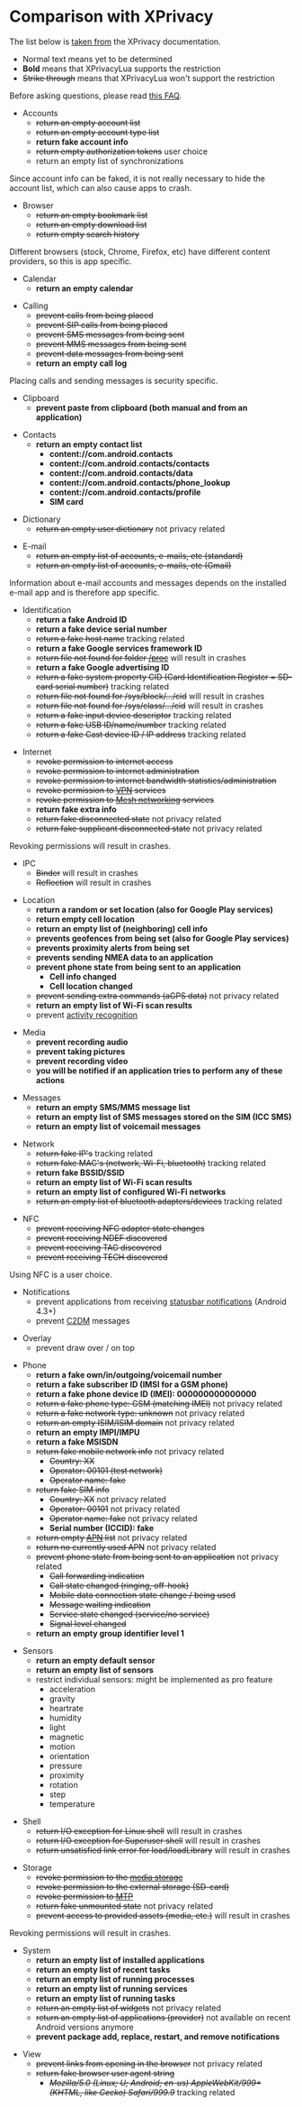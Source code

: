 Comparison with XPrivacy
========================

The list below is [taken from](https://github.com/M66B/XPrivacy#restrictions) the XPrivacy documentation.

* Normal text means yet to be determined
* **Bold** means that XPrivacyLua supports the restriction
* ~~Strike through~~ means that XPrivacyLua won't support the restriction

Before asking questions, please read [this FAQ](https://github.com/M66B/XPrivacyLua/blob/master/FAQ.md#FAQ4).

<a name="accounts"></a>
* Accounts
	* ~~return an empty account list~~
	* ~~return an empty account type list~~
	* **return fake account info**
	* ~~return empty authorization tokens~~ user choice
	* return an empty list of synchronizations

Since account info can be faked, it is not really necessary to hide the account list, which can also cause apps to crash.

<a name="browser"></a>
* Browser
	* ~~return an empty bookmark list~~
	* ~~return an empty download list~~
	* ~~return empty search history~~

Different browsers (stock, Chrome, Firefox, etc) have different content providers, so this is app specific.

<a name="calendar"></a>
* Calendar
	* **return an empty calendar**

<a name="calling"></a>
* Calling
	* ~~prevent calls from being placed~~
	* ~~prevent SIP calls from being placed~~
	* ~~prevent SMS messages from being sent~~
	* ~~prevent MMS messages from being sent~~
	* ~~prevent data messages from being sent~~
	* **return an empty call log**

Placing calls and sending messages is security specific.

<a name="clipboard"></a>
* Clipboard
	* **prevent paste from clipboard (both manual and from an application)**

<a name="contacts"></a>
* Contacts
	* **return an empty contact list**
		* **content://com.android.contacts**
		* **content://com.android.contacts/contacts**
		* **content://com.android.contacts/data**
		* **content://com.android.contacts/phone_lookup**
		* **content://com.android.contacts/profile**
		* **SIM card**

<a name="dictionary"></a>
* Dictionary
	* ~~return an empty user dictionary~~ not privacy related

<a name="email"></a>
* E-mail
	* ~~return an empty list of accounts, e-mails, etc (standard)~~
	* ~~return an empty list of accounts, e-mails, etc (Gmail)~~

Information about e-mail accounts and messages depends on the installed e-mail app and is therefore app specific.

<a name="identification"></a>
* Identification
	* **return a fake Android ID**
	* **return a fake device serial number**
	* ~~return a fake host name~~ tracking related
	* **return a fake Google services framework ID**
	* ~~return file not found for folder [/proc](http://linux.die.net/man/5/proc)~~ will result in crashes
	* **return a fake Google advertising ID**
	* ~~return a fake system property CID (Card Identification Register = SD-card serial number)~~ tracking related
	* ~~return file not found for /sys/block/.../cid~~ will result in crashes
	* ~~return file not found for /sys/class/.../cid~~ will result in crashes
	* ~~return a fake input device descriptor~~ tracking related
	* ~~return a fake USB ID/name/number~~ tracking related
	* ~~return a fake Cast device ID / IP address~~ tracking related

<a name="internet"></a>
* Internet
	* ~~revoke permission to internet access~~
	* ~~revoke permission to internet administration~~
	* ~~revoke permission to internet bandwidth statistics/administration~~
	* ~~revoke permission to [VPN](http://en.wikipedia.org/wiki/Vpn) services~~
	* ~~revoke permission to [Mesh networking](http://en.wikipedia.org/wiki/Mesh_networking) services~~
	* **return fake extra info**
	* ~~return fake disconnected state~~ not privacy related
	* ~~return fake supplicant disconnected state~~ not privacy related

Revoking permissions will result in crashes.

<a name="IPC"></a>
* IPC
	* ~~Binder~~ will result in crashes
	* ~~Reflection~~ will result in crashes

<a name="location"></a>
* Location
	* **return a random or set location (also for Google Play services)**
	* **return empty cell location**
	* **return an empty list of (neighboring) cell info**
	* **prevents geofences from being set (also for Google Play services)**
	* **prevents proximity alerts from being set**
	* **prevents sending NMEA data to an application**
	* **prevent phone state from being sent to an application**
		* **Cell info changed**
		* **Cell location changed**
	* ~~prevent sending extra commands (aGPS data)~~ not privacy related
	* **return an empty list of Wi-Fi scan results**
	* prevent [activity recognition](http://developer.android.com/training/location/activity-recognition.html)

<a name="media"></a>
* Media
	* **prevent recording audio**
	* **prevent taking pictures**
	* **prevent recording video**
	* **you will be notified if an application tries to perform any of these actions**

<a name="messages"></a>
* Messages
	* **return an empty SMS/MMS message list**
	* **return an empty list of SMS messages stored on the SIM (ICC SMS)**
	* **return an empty list of voicemail messages**

<a name="network"></a>
* Network
	* ~~return fake IP's~~ tracking related
	* ~~return fake MAC's (network, Wi-Fi, bluetooth)~~ tracking related
	* **return fake BSSID/SSID**
	* **return an empty list of Wi-Fi scan results**
	* **return an empty list of configured Wi-Fi networks**
	* ~~return an empty list of bluetooth adapters/devices~~ tracking related

<a name="nfc"></a>
* NFC
	* ~~prevent receiving NFC adapter state changes~~
	* ~~prevent receiving NDEF discovered~~
	* ~~prevent receiving TAG discovered~~
	* ~~prevent receiving TECH discovered~~

Using NFC is a user choice.

<a name="notifications"></a>
* Notifications
	* prevent applications from receiving [statusbar notifications](https://developer.android.com/reference/android/service/notification/NotificationListenerService.html) (Android 4.3+)
	* prevent [C2DM](https://developers.google.com/android/c2dm/) messages

<a name="overlay"></a>
* Overlay
	* prevent draw over / on top

<a name="phone"></a>
* Phone
	* **return a fake own/in/outgoing/voicemail number**
	* **return a fake subscriber ID (IMSI for a GSM phone)**
	* **return a fake phone device ID (IMEI): 000000000000000**
	* ~~return a fake phone type: GSM (matching IMEI)~~ not privacy related
	* ~~return a fake network type: unknown~~ not privacy related
	* ~~return an empty ISIM/ISIM domain~~ not privacy related
	* **return an empty IMPI/IMPU**
	* **return a fake MSISDN**
	* ~~return fake mobile network info~~ not privacy related
		* ~~Country: XX~~
		* ~~Operator: 00101 (test network)~~
		* ~~Operator name: fake~~
	* ~~return fake SIM info~~
		* ~~Country: XX~~ not privacy related
		* ~~Operator: 00101~~ not privacy related
		* ~~Operator name: fake~~ not privacy related
		* **Serial number (ICCID): fake**
	* ~~return empty [APN](http://en.wikipedia.org/wiki/Access_Point_Name) list~~ not privacy related
	* ~~return no currently used APN~~ not privacy related
	* ~~prevent phone state from being sent to an application~~ not privacy related
		* ~~Call forwarding indication~~
		* ~~Call state changed (ringing, off-hook)~~
		* ~~Mobile data connection state change / being used~~
		* ~~Message waiting indication~~
		* ~~Service state changed (service/no service)~~
		* ~~Signal level changed~~
	* **return an empty group identifier level 1**

<a name="sensors"></a>
* Sensors
	* **return an empty default sensor**
	* **return an empty list of sensors**
	* restrict individual sensors: might be implemented as pro feature
		* acceleration
		* gravity
		* heartrate
		* humidity
		* light
		* magnetic
		* motion
		* orientation
		* pressure
		* proximity
		* rotation
		* step
		* temperature

<a name="shell"></a>
* Shell
	* ~~return I/O exception for Linux shell~~ will result in crashes
	* ~~return I/O exception for Superuser shell~~ will result in crashes
	* ~~return unsatisfied link error for load/loadLibrary~~ will result in crashes

<a name="storage"></a>
* Storage
	* ~~revoke permission to the [media storage](http://www.doubleencore.com/2014/03/android-external-storage/)~~
	* ~~revoke permission to the external storage (SD-card)~~
	* ~~revoke permission to [MTP](http://en.wikipedia.org/wiki/Media_Transfer_Protocol)~~
	* ~~return fake unmounted state~~ not privacy related
	* ~~prevent access to provided assets (media, etc.)~~ will result in crashes

Revoking permissions will result in crashes.
	
<a name="system"></a>
* System
	* **return an empty list of installed applications**
	* **return an empty list of recent tasks**
	* **return an empty list of running processes**
	* **return an empty list of running services**
	* **return an empty list of running tasks**
	* ~~return an empty list of widgets~~ not privacy related
	* ~~return an empty list of applications (provider)~~ not available on recent Android versions anymore
	* **prevent package add, replace, restart, and remove notifications**

<a name="view"></a>
* View
	* ~~prevent links from opening in the browser~~ not privacy related
	* ~~return fake browser user agent string~~
		* ~~*Mozilla/5.0 (Linux; U; Android; en-us) AppleWebKit/999+ (KHTML, like Gecko) Safari/999.9*~~ tracking related
